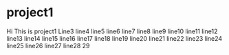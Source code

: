 # project1
Hi This is project1
Line3
line4
line5
line6
line7
line8
line9
line10
line11
line12
line13
line14
line15
line16
line17
line18
line19
line20
line21
line22
line23
line24
line25
line26
line27
line28
29
